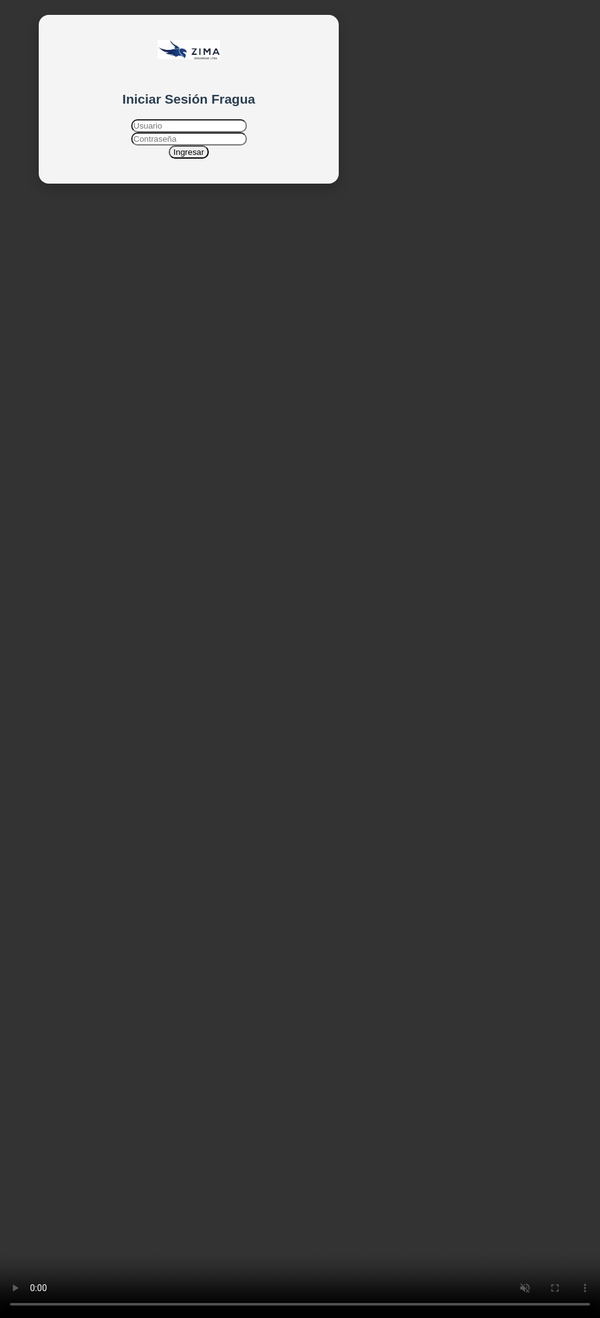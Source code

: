 
<html lang="es">
<head>
  <meta charset="UTF-8">
  <meta name="viewport" content="width=device-width, initial-scale=1.0">
  <title>Inicio de Sesión - Sistema de Envíos Fragua</title>
  <link href="https://cdn.jsdelivr.net/npm/bootstrap@5.3.0/dist/css/bootstrap.min.css" rel="stylesheet">
  <style>
    body, html {
      height: 100%;
      margin: 0;
      font-family: Arial, sans-serif;
      overflow: hidden;
    }
    .bg-video {
      position: fixed;
      top: 0;
      left: 0;
      width: 100%;
      height: 100%;
      object-fit: cover;
      z-index: -1;
    }
    .login-container {
      height: 100vh;
      display: flex;
      justify-content: center;
      align-items: center;
    }
    .login-box {
      background-color: rgba(255, 255, 255, 0.95);
      padding: 40px;
      border-radius: 16px;
      box-shadow: 0 8px 20px rgba(0,0,0,0.2);
      width: 100%;
      max-width: 400px;
      text-align: center;
    }
    .login-box img {
      width: 100px;
      margin-bottom: 20px;
    }
    .login-box h2 {
      margin-bottom: 20px;
      color: #2c3e50;
    }
    .form-control {
      border-radius: 10px;
    }
    button {
      border-radius: 10px;
    }
  </style>
</head>
<body>
    
  <video autoplay muted loop class="bg-video">
    <source src="img/video.pgn.mp4" type="video/mp4">
    Tu navegador no soporta video HTML5.
  </video>

  <div class="login-container">
    <div class="login-box">
      <img src="img/logo.png" alt="Logo del sistema">
      <h2>Iniciar Sesión Fragua</h2>
      <form id="login-form">
        <div class="mb-3">
          <input type="text" id="usuario" class="form-control" placeholder="Usuario" required>
        </div>
        <div class="mb-3">
          <input type="password" id="contrasena" class="form-control" placeholder="Contraseña" required>
        </div>
        <button type="submit" class="btn btn-primary w-100">Ingresar</button>
      </form>
    </div>
  </div>

  <!-- Modal de bienvenida -->
  <div class="modal fade" id="bienvenidaModal" tabindex="-1" aria-labelledby="bienvenidaModalLabel" aria-hidden="true">
    <div class="modal-dialog modal-dialog-centered">
      <div class="modal-content">
        <div class="modal-header">
          <h5 class="modal-title" id="bienvenidaModalLabel">¡Bienvenido Administrador!</h5>
        </div>
        <div class="modal-body text-center">
          <p id="fechaHora"></p>
        </div>
      </div>
    </div>
  </div>

  <script src="https://cdn.jsdelivr.net/npm/bootstrap@5.3.0/dist/js/bootstrap.bundle.min.js"></script>
  <script>
    document.getElementById("login-form").addEventListener("submit", function(event) {
      event.preventDefault();
      const usuario = document.getElementById("usuario").value;
      const contrasena = document.getElementById("contrasena").value;

      if (usuario === "Admin" && contrasena === "Jhose2024@") {
        const now = new Date();
        const fechaHora = now.toLocaleDateString() + ' ' + now.toLocaleTimeString();
        document.getElementById("fechaHora").textContent = `Fecha y hora de ingreso: ${fechaHora}`;

        const bienvenidaModal = new bootstrap.Modal(document.getElementById("bienvenidaModal"));
        bienvenidaModal.show();

        setTimeout(() => {
          window.location.href = "envio.html";
        }, 3000); // Redirige después de 3 segundos
      } else {
        alert("Usuario o contraseña incorrectos");
      }
    });
  </script>
</body>
</html>
